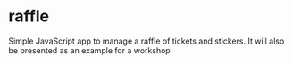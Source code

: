 raffle
======

Simple JavaScript app to manage a raffle of tickets and stickers. It will also be presented as an example for a workshop
